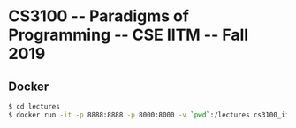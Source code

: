 # CS3100 -- Paradigms of Programming -- CSE IITM -- Fall 2019

## Docker

```bash
$ cd lectures
$ docker run -it -p 8888:8888 -p 8000:8000 -v `pwd`:/lectures cs3100_iitm:latest
```
